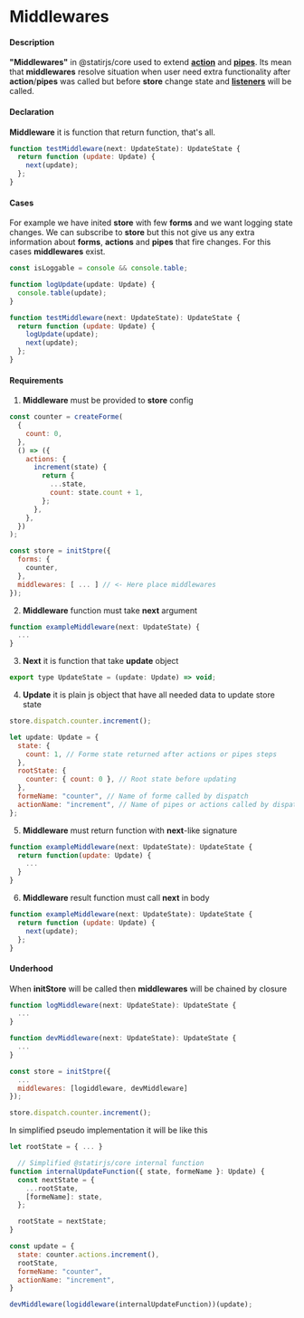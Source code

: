 # Middlewares

#### Description

**"Middlewares"** in @statirjs/core used to extend [**action**](/content/core/forms.md) and [**pipes**](/content/core/forms.md). Its mean that **middlewares** resolve situation when user need extra functionality after **action**/**pipes** was called but before **store** change state and [**listeners**](/content/core/store.md) will be called.

#### Declaration

**Middleware** it is function that return function, that's all.

```js
function testMiddleware(next: UpdateState): UpdateState {
  return function (update: Update) {
    next(update);
  };
}
```

#### Cases

For example we have inited **store** with few **forms** and we want logging state changes. We can subscribe to **store** but this not give us any extra information about **forms**, **actions** and **pipes** that fire changes. For this cases **middlewares** exist.

```js
const isLoggable = console && console.table;

function logUpdate(update: Update) {
  console.table(update);
}

function testMiddleware(next: UpdateState): UpdateState {
  return function (update: Update) {
    logUpdate(update);
    next(update);
  };
}
```

#### Requirements

1. **Middleware** must be provided to **store** config

```js
const counter = createForme(
  {
    count: 0,
  },
  () => ({
    actions: {
      increment(state) {
        return {
          ...state,
          count: state.count + 1,
        };
      },
    },
  })
);

const store = initStpre({
  forms: {
    counter,
  },
  middlewares: [ ... ] // <- Here place middlewares
});
```

2. **Middleware** function must take **next** argument

```js
function exampleMiddleware(next: UpdateState) {
  ...
}
```

3. **Next** it is function that take **update** object

```js
export type UpdateState = (update: Update) => void;
```

4. **Update** it is plain js object that have all needed data to update store state

```js
store.dispatch.counter.increment();

let update: Update = {
  state: {
    count: 1, // Forme state returned after actions or pipes steps
  },
  rootState: {
    counter: { count: 0 }, // Root state before updating
  },
  formeName: "counter", // Name of forme called by dispatch
  actionName: "increment", // Name of pipes or actions called by dispatch
};
```

5. **Middleware** must return function with **next**-like signature

```js
function exampleMiddleware(next: UpdateState): UpdateState {
  return function(update: Update) {
    ...
  }
}
```

6. **Middleware** result function must call **next** in body

```js
function exampleMiddleware(next: UpdateState): UpdateState {
  return function (update: Update) {
    next(update);
  };
}
```

#### Underhood

When **initStore** will be called then **middlewares** will be chained by closure

```js
function logMiddleware(next: UpdateState): UpdateState {
  ...
}

function devMiddleware(next: UpdateState): UpdateState {
  ...
}

const store = initStpre({
  ...
  middlewares: [logiddleware, devMiddleware]
});

store.dispatch.counter.increment();
```

In simplified pseudo implementation it will be like this

```js
let rootState = { ... }

  // Simplified @statirjs/core internal function
function internalUpdateFunction({ state, formeName }: Update) {
  const nextState = {
    ...rootState,
    [formeName]: state,
  };

  rootState = nextState;
}

const update = {
  state: counter.actions.increment(),
  rootState,
  formeName: "counter",
  actionName: "increment",
}

devMiddleware(logiddleware(internalUpdateFunction))(update);
```
